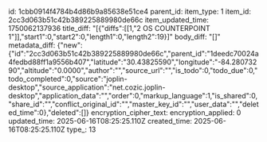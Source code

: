 id: 1cbb0914f4784b4d86b9a85638e51ce4
parent_id: 
item_type: 1
item_id: 2cc3d063b51c42b389225889980de66c
item_updated_time: 1750062137936
title_diff: "[{\"diffs\":[[1,\"2 OS COUNTERPOINT 1\"]],\"start1\":0,\"start2\":0,\"length1\":0,\"length2\":19}]"
body_diff: "[]"
metadata_diff: {"new":{"id":"2cc3d063b51c42b389225889980de66c","parent_id":"1deedc70024a4fedbd88ff1a9556b407","latitude":"30.43825590","longitude":"-84.28073290","altitude":"0.0000","author":"","source_url":"","is_todo":0,"todo_due":0,"todo_completed":0,"source":"joplin-desktop","source_application":"net.cozic.joplin-desktop","application_data":"","order":0,"markup_language":1,"is_shared":0,"share_id":"","conflict_original_id":"","master_key_id":"","user_data":"","deleted_time":0},"deleted":[]}
encryption_cipher_text: 
encryption_applied: 0
updated_time: 2025-06-16T08:25:25.110Z
created_time: 2025-06-16T08:25:25.110Z
type_: 13